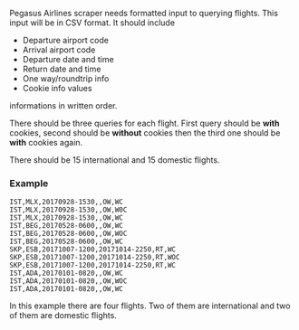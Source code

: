 Pegasus Airlines scraper needs formatted input to querying flights. This input will be in CSV format. It should include

* Departure airport code
* Arrival airport code
* Departure date and time
* Return date and time 
* One way/roundtrip info
* Cookie info values

informations in written order.

There should be three queries for each flight. First query should be **with** cookies, second should be **without** cookies then the third one should be **with** cookies again.

There should be 15 international and 15 domestic flights.

### Example 

`IST,MLX,20170928-1530,,OW,WC`<br>
`IST,MLX,20170928-1530,,OW,W0C`<br>
`IST,MLX,20170928-1530,,OW,WC`<br>
`IST,BEG,20170528-0600,,OW,WC`<br>
`IST,BEG,20170528-0600,,OW,WOC`<br>
`IST,BEG,20170528-0600,,OW,WC`<br>
`SKP,ESB,20171007-1200,20171014-2250,RT,WC`<br>
`SKP,ESB,20171007-1200,20171014-2250,RT,WOC`<br>
`SKP,ESB,20171007-1200,20171014-2250,RT,WC`<br>
`IST,ADA,20170101-0820,,OW,WC`<br>
`IST,ADA,20170101-0820,,OW,WOC`<br>
`IST,ADA,20170101-0820,,OW,WC`<br>

In this example there are four flights. Two of them are international and two of them are domestic flights.
